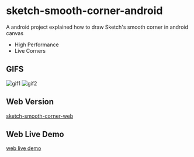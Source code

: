 # sketch-smooth-corner-android

A android project explained how to draw Sketch's smooth corner in android canvas

* High Performance
* Live Corners

## GIFS

![gif1](https://raw.githubusercontent.com/MartinRGB/sketch-smooth-corner-android/master/art/capture1.gif)
![gif2](https://raw.githubusercontent.com/MartinRGB/sketch-smooth-corner-android/master/art/capture2.gif)

## Web Version

[sketch-smooth-corner-web](https://github.com/MartinRGB/sketch-smooth-corner-web)

## Web Live Demo

[web live demo](https://github.com/MartinRGB/sketch-smooth-corner-web)